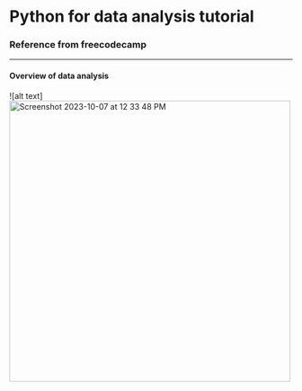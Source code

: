 # Python for data analysis tutorial
### Reference from **freecodecamp**
---
#### Overview of data analysis
![alt text] <img width="500" alt="Screenshot 2023-10-07 at 12 33 48 PM" src="https://github.com/Kavipriya03/Kavipriya/assets/71930142/6574f11a-d848-4607-8781-946ffab17e7b">
